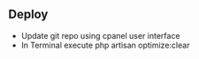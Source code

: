 ## Deploy
- Update git repo using cpanel user interface
- In Terminal execute php artisan optimize:clear
